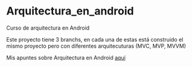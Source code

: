 # Arquitectura_en_android
Curso de arquitectura en Android

Este proyecto tiene 3 branchs, en cada una de estas está construido el mismo proyecto pero con diferentes arquitecuturas (MVC, MVP, MVVM)

Mis apuntes sobre Arquitectura en Android [aquí](https://github.com/Dieg0Code/AndroidDev_notes/blob/main/Arquitectura%20de%20Android/NotasArquitecturaAndroid.md)
